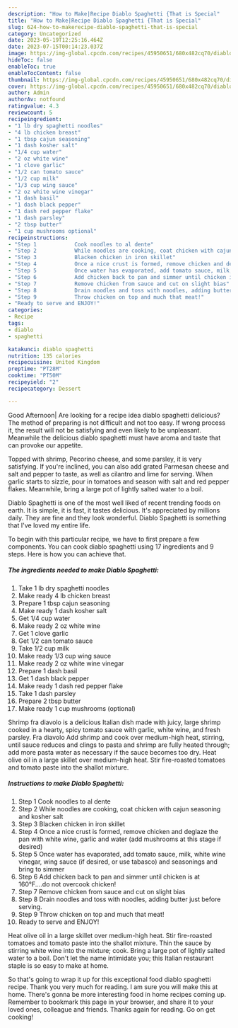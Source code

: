 ```yaml
---
description: "How to Make|Recipe Diablo Spaghetti {That is Special"
title: "How to Make|Recipe Diablo Spaghetti {That is Special"
slug: 624-how-to-makerecipe-diablo-spaghetti-that-is-special
category: Uncategorized
date: 2023-05-19T12:25:16.464Z
date: 2023-07-15T00:14:23.037Z
image: https://img-global.cpcdn.com/recipes/45950651/680x482cq70/diablo-spaghetti-recipe-main-photo.jpg
hideToc: false
enableToc: true
enableTocContent: false
thumbnail: https://img-global.cpcdn.com/recipes/45950651/680x482cq70/diablo-spaghetti-recipe-main-photo.jpg
cover: https://img-global.cpcdn.com/recipes/45950651/680x482cq70/diablo-spaghetti-recipe-main-photo.jpg
author: Admin
authorAv: notfound
ratingvalue: 4.3
reviewcount: 5
recipeingredient:
- "1 lb dry spaghetti noodles"
- "4 lb chicken breast"
- "1 tbsp cajun seasoning"
- "1 dash kosher salt"
- "1/4 cup water"
- "2 oz white wine"
- "1 clove garlic"
- "1/2 can tomato sauce"
- "1/2 cup milk"
- "1/3 cup wing sauce"
- "2 oz white wine vinegar"
- "1 dash basil"
- "1 dash black pepper"
- "1 dash red pepper flake"
- "1 dash parsley"
- "2 tbsp butter"
- "1 cup mushrooms optional"
recipeinstructions:
- "Step 1            Cook noodles to al dente"
- "Step 2            While noodles are cooking, coat chicken with cajun seasoning and kosher salt"
- "Step 3            Blacken chicken in iron skillet"
- "Step 4            Once a nice crust is formed, remove chicken and deglaze the pan with white wine, garlic and water (add mushrooms at this stage if desired)"
- "Step 5            Once water has evaporated, add tomato sauce, milk, white wine vinegar, wing sauce (if desired, or use tabasco) and seasonings and bring to simmer"
- "Step 6            Add chicken back to pan and simmer until chicken is at 160°F....do not overcook chicken!"
- "Step 7            Remove chicken from sauce and cut on slight bias"
- "Step 8            Drain noodles and toss with noodles, adding butter just before serving."
- "Step 9            Throw chicken on top and much that meat!"
- "Ready to serve and ENJOY!"
categories:
- Recipe
tags:
- diablo
- spaghetti

katakunci: diablo spaghetti 
nutrition: 135 calories
recipecuisine: United Kingdom
preptime: "PT28M"
cooktime: "PT50M"
recipeyield: "2"
recipecategory: Dessert

---
```



Good Afternoon| Are looking for a recipe idea diablo spaghetti delicious? The method of preparing is not difficult and not too easy. If wrong process it, the result will not be satisfying and even likely to be unpleasant. Meanwhile the delicious diablo spaghetti must have aroma and taste that can provoke our appetite.





Topped with shrimp, Pecorino cheese, and some parsley, it is very satisfying. If you&#39;re inclined, you can also add grated Parmesan cheese and salt and pepper to taste, as well as cilantro and lime for serving. When garlic starts to sizzle, pour in tomatoes and season with salt and red pepper flakes. Meanwhile, bring a large pot of lightly salted water to a boil.

Diablo Spaghetti is one of the most well liked of recent trending foods on earth. It is simple, it is fast, it tastes delicious. It's appreciated by millions daily. They are fine and they look wonderful. Diablo Spaghetti is something that I've loved my entire life.


To begin with this particular recipe, we have to first prepare a few components. You can cook diablo spaghetti using 17 ingredients and 9 steps. Here is how you can achieve that.

<!--inarticleads1-->

##### The ingredients needed to make Diablo Spaghetti:

1. Take 1 lb dry spaghetti noodles
1. Make ready 4 lb chicken breast
1. Prepare 1 tbsp cajun seasoning
1. Make ready 1 dash kosher salt
1. Get 1/4 cup water
1. Make ready 2 oz white wine
1. Get 1 clove garlic
1. Get 1/2 can tomato sauce
1. Take 1/2 cup milk
1. Make ready 1/3 cup wing sauce
1. Make ready 2 oz white wine vinegar
1. Prepare 1 dash basil
1. Get 1 dash black pepper
1. Make ready 1 dash red pepper flake
1. Take 1 dash parsley
1. Prepare 2 tbsp butter
1. Make ready 1 cup mushrooms (optional)


Shrimp fra diavolo is a delicious Italian dish made with juicy, large shrimp cooked in a hearty, spicy tomato sauce with garlic, white wine, and fresh parsley. Fra diavolo Add shrimp and cook over medium-high heat, stirring, until sauce reduces and clings to pasta and shrimp are fully heated through; add more pasta water as necessary if the sauce becomes too dry. Heat olive oil in a large skillet over medium-high heat. Stir fire-roasted tomatoes and tomato paste into the shallot mixture. 

<!--inarticleads2-->

##### Instructions to make Diablo Spaghetti:

1. Step 1            Cook noodles to al dente
1. Step 2            While noodles are cooking, coat chicken with cajun seasoning and kosher salt
1. Step 3            Blacken chicken in iron skillet
1. Step 4            Once a nice crust is formed, remove chicken and deglaze the pan with white wine, garlic and water (add mushrooms at this stage if desired)
1. Step 5            Once water has evaporated, add tomato sauce, milk, white wine vinegar, wing sauce (if desired, or use tabasco) and seasonings and bring to simmer
1. Step 6            Add chicken back to pan and simmer until chicken is at 160°F....do not overcook chicken!
1. Step 7            Remove chicken from sauce and cut on slight bias
1. Step 8            Drain noodles and toss with noodles, adding butter just before serving.
1. Step 9            Throw chicken on top and much that meat!
1. Ready to serve and ENJOY!

Heat olive oil in a large skillet over medium-high heat. Stir fire-roasted tomatoes and tomato paste into the shallot mixture. Thin the sauce by stirring white wine into the mixture; cook. Bring a large pot of lightly salted water to a boil. Don&#39;t let the name intimidate you; this Italian restaurant staple is so easy to make at home. 

So that's going to wrap it up for this exceptional food diablo spaghetti recipe. Thank you very much for reading. I am sure you will make this at home. There's gonna be more interesting food in home recipes coming up. Remember to bookmark this page in your browser, and share it to your loved ones, colleague and friends. Thanks again for reading. Go on get cooking!
